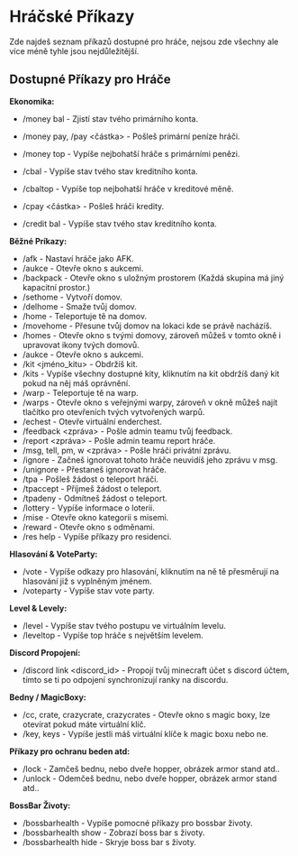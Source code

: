 # Hráčské Příkazy

Zde najdeš seznam příkazů dostupné pro hráče, nejsou zde všechny ale více méně tyhle jsou nejdůležitější.

## Dostupné Příkazy pro Hráče

**Ekonomika:**
- /money bal - Zjistí stav tvého primárního konta.
- /money pay, /pay <nick> <částka> - Pošleš primární peníze hráči.
- /money top - Vypíše nejbohatší hráče s primárními penězi.

- /cbal - Vypíše stav tvého stav kreditního konta.
- /cbaltop - Vypíše top nejbohatší hráče v kreditové měně.
- /cpay <nick> <částka> - Pošleš hráči kredity.
- /credit bal - Vypíše stav tvého stav kreditního konta.

**Běžné Príkazy:**
- /afk - Nastaví hráče jako AFK.
- /aukce - Otevře okno s aukcemi.
- /backpack - Otevře okno s uložným prostorem (Každá skupina má jiný kapacitní prostor.)
- /sethome <domov> - Vytvoří domov.
- /delhome <domov> - Smaže tvůj domov.
- /home <domov> - Teleportuje tě na domov.
- /movehome <domov> - Přesune tvůj domov na lokaci kde se právě nacházíš.
- /homes - Otevře okno s tvými domovy, zároveň můžeš v tomto okně i upravovat ikony tvých domovů.
- /aukce - Otevře okno s aukcemi.
- /kit <jméno_kitu> - Obdržíš kit.
- /kits - Vypíše všechny dostupné kity, kliknutím na kit obdržíš daný kit pokud na něj máš oprávnění.
- /warp <warp> - Teleportuje tě na warp.
- /warps - Otevře okno s veřejnými warpy, zároveň v okně můžeš najít tlačítko pro otevřeních tvých vytvořených warpů.
- /echest - Otevře virtuální enderchest.
- /feedback <zpráva> - Pošle admin teamu tvůj feedback.
- /report <nick> <kategorie> <zpráva> - Pošle admin teamu report hráče.
- /msg, tell, pm, w <nick> <zpráva> - Pošle hráči privátní zprávu.
- /ignore <nick> - Začneš ignorovat tohoto hráče neuvidíš jeho zprávu v msg.
- /unignore <nick> - Přestaneš ignorovat hráče.
- /tpa <nick> - Pošleš žádost o teleport hráči.
- /tpaccept - Příjmeš žádost o teleport.
- /tpadeny - Odmítneš žádost o teleport.
- /lottery - Vypíše informace o loterii.
- /mise - Otevře okno kategorii s misemi.
- /reward - Otevře okno s odměnami.
- /res help - Vypíše příkazy pro residenci.

**Hlasování & VoteParty:**
- /vote - Vypíše odkazy pro hlasování, kliknutím na ně tě přesměrují na hlasování již s vyplněným jménem.
- /voteparty - Vypíše stav vote party.

**Level & Levely:**
- /level - Vypíše stav tvého postupu ve virtuálním levelu.
- /leveltop - Vypíše top hráče s největším levelem.

**Discord Propojení:**
- /discord link <discord_id> - Propojí tvůj minecraft účet s discord účtem, tímto se ti po odpojení synchronizují ranky na discordu.

**Bedny / MagicBoxy:**
- /cc, crate, crazycrate, crazycrates - Otevře okno s magic boxy, lze otevírat pokud máte virtuální klíč.
- /key, keys - Vypíše jestli máš virtuální klíče k magic boxu nebo ne.

**Příkazy pro ochranu beden atd:**
- /lock - Zamčeš bednu, nebo dveře hopper, obrázek armor stand atd..
- /unlock - Odemčeš bednu, nebo dveře hopper, obrázek armor stand atd..

**BossBar Životy:**
- /bossbarhealth - Vypíše pomocné příkazy pro bossbar životy.
- /bossbarhealth show - Zobrazí boss bar s životy.
- /bossbarhealth hide - Skryje boss bar s životy.